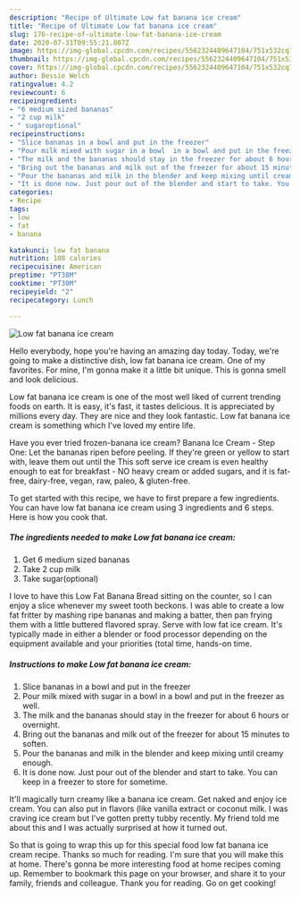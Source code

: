 ```yaml
---
description: "Recipe of Ultimate Low fat banana ice cream"
title: "Recipe of Ultimate Low fat banana ice cream"
slug: 176-recipe-of-ultimate-low-fat-banana-ice-cream
date: 2020-07-31T09:55:21.807Z
image: https://img-global.cpcdn.com/recipes/5562324409647104/751x532cq70/low-fat-banana-ice-cream-recipe-main-photo.jpg
thumbnail: https://img-global.cpcdn.com/recipes/5562324409647104/751x532cq70/low-fat-banana-ice-cream-recipe-main-photo.jpg
cover: https://img-global.cpcdn.com/recipes/5562324409647104/751x532cq70/low-fat-banana-ice-cream-recipe-main-photo.jpg
author: Bessie Welch
ratingvalue: 4.2
reviewcount: 6
recipeingredient:
- "6 medium sized bananas"
- "2 cup milk"
- " sugaroptional"
recipeinstructions:
- "Slice bananas in a bowl and put in the freezer"
- "Pour milk mixed with sugar in a bowl  in a bowl and put in the freezer as well."
- "The milk and the bananas should stay in the freezer for about 6 hours or overnight."
- "Bring out the bananas and milk out of the freezer for about 15 minutes to soften."
- "Pour the bananas and milk in the blender and keep mixing until creamy enough."
- "It is done now. Just pour out of the blender and start to take. You can keep in a freezer to store for sometime."
categories:
- Recipe
tags:
- low
- fat
- banana

katakunci: low fat banana 
nutrition: 108 calories
recipecuisine: American
preptime: "PT38M"
cooktime: "PT30M"
recipeyield: "2"
recipecategory: Lunch

---
```



![Low fat banana ice cream](https://img-global.cpcdn.com/recipes/5562324409647104/751x532cq70/low-fat-banana-ice-cream-recipe-main-photo.jpg)

Hello everybody, hope you're having an amazing day today. Today, we're going to make a distinctive dish, low fat banana ice cream. One of my favorites. For mine, I'm gonna make it a little bit unique. This is gonna smell and look delicious.

Low fat banana ice cream is one of the most well liked of current trending foods on earth. It is easy, it's fast, it tastes delicious. It is appreciated by millions every day. They are nice and they look fantastic. Low fat banana ice cream is something which I've loved my entire life.

Have you ever tried frozen-banana ice cream? Banana Ice Cream - Step One: Let the bananas ripen before peeling. If they&#39;re green or yellow to start with, leave them out until the This soft serve ice cream is even healthy enough to eat for breakfast - NO heavy cream or added sugars, and it is fat-free, dairy-free, vegan, raw, paleo, &amp; gluten-free.


To get started with this recipe, we have to first prepare a few ingredients. You can have low fat banana ice cream using 3 ingredients and 6 steps. Here is how you cook that.

##### The ingredients needed to make Low fat banana ice cream:

1. Get 6 medium sized bananas
1. Take 2 cup milk
1. Take  sugar(optional)


I love to have this Low Fat Banana Bread sitting on the counter, so I can enjoy a slice whenever my sweet tooth beckons. I was able to create a low fat fritter by mashing ripe bananas and making a batter, then pan frying them with a little buttered flavored spray. Serve with low fat ice cream. It&#39;s typically made in either a blender or food processor depending on the equipment available and your priorities (total time, hands-on time. 

##### Instructions to make Low fat banana ice cream:

1. Slice bananas in a bowl and put in the freezer
1. Pour milk mixed with sugar in a bowl  in a bowl and put in the freezer as well.
1. The milk and the bananas should stay in the freezer for about 6 hours or overnight.
1. Bring out the bananas and milk out of the freezer for about 15 minutes to soften.
1. Pour the bananas and milk in the blender and keep mixing until creamy enough.
1. It is done now. Just pour out of the blender and start to take. You can keep in a freezer to store for sometime.


It&#39;ll magically turn creamy like a banana ice cream. Get naked and enjoy ice cream. You can also put in flavors (like vanilla extract or coconut milk. I was craving ice cream but I&#39;ve gotten pretty tubby recently. My friend told me about this and I was actually surprised at how it turned out. 

So that is going to wrap this up for this special food low fat banana ice cream recipe. Thanks so much for reading. I'm sure that you will make this at home. There's gonna be more interesting food at home recipes coming up. Remember to bookmark this page on your browser, and share it to your family, friends and colleague. Thank you for reading. Go on get cooking!
